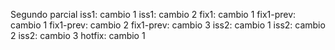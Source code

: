 Segundo parcial
iss1: cambio 1
iss1: cambio 2
fix1: cambio 1
fix1-prev: cambio 1
fix1-prev: cambio 2
fix1-prev: cambio 3
iss2: cambio 1
iss2: cambio 2
iss2: cambio 3
hotfix: cambio 1
